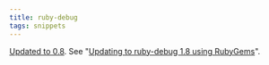 ```yaml
---
title: ruby-debug
tags: snippets
---
```


[Updated to 0.8](http://rubyforge.org/frs/shownotes.php?release_id=10392). See "[Updating to ruby-debug 1.8 using RubyGems](http://www.wincent.com/wiki/Updating%20to%20ruby-debug%201.8%20using%20RubyGems)".
